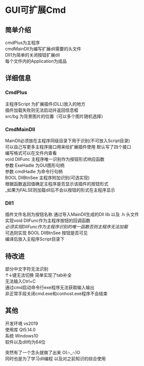 # GUI可扩展Cmd  

## 简单介绍  
cmdPlus为主程序  
cmdMainDll为编写扩展dll需要的头文件  
Dll1为简单的关闭按钮扩展dll  
每个文件内的Application为成品  

## 详细信息
### CmdPlus  
主程序Script 为扩展插件(DLL)放入的地方  
插件加载失败则无法启动并返回信息框  
src/bg 为背景图片的位置（可以多个图片随机选择）  

### CmdMainDll  
MainDll必须放在主程序同级目录下用于识别(不可放入Script目录)  
可以自己写更多主程序接口用来给扩展插件使用 默认写了四个接口  
编写格式可以在文件内查看  
void DllFunc 主程序唯一识别作为按钮形式响应函数  
参数 ExeHadle 为GUI图形句柄    
参数 cmdHadle 为命令行句柄  
BOOL DllBtnSee 主程序附加识别(可选实现)  
根据函数返回值确定主程序是否显示该插件的按钮形式  
_如果为FALSE则加载dll后不会以按钮的形式在主程序显示  

### Dll1  
插件文件名则为按钮名称
通过导入MainDll生成的Dll lib 以及 .h 头文件  
实现void DllFunc作为主程序按钮的回调函数  
_必须实现DllFunc作为主程序识别的唯一函数否则主程序无法加载_  
可选则实现 BOOL DllBtnSee 按钮是否可见  
编译后放入主程序Script目录下  

## 待改进
部分中文字符无法识别  
↑↓键无法切换 简单实现了tab补全  
无法输入Ctrl+C  
通过cmd启动命令行exe程序无法获取输入输出  
非正常手段关闭cmd.exe和conhost.exe程序不会结束


## 其他
开发环境 vs2019  
使用库 Qt5.14.0  
系统 Windows10  
软件以及dll均为64位  

突然有了一个念头就做了出来 O(∩_∩)O  
同时也是为了学习dll编程 以及对之前知识的综合使用
